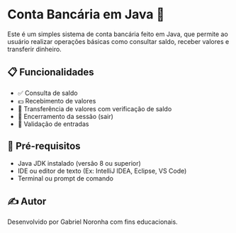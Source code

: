 # Conta Bancária em Java 🏦

Este é um simples sistema de conta bancária feito em Java, que permite ao usuário realizar operações básicas como consultar saldo, receber valores e transferir dinheiro.

## 📋 Funcionalidades

- ✅ Consulta de saldo
- 💵 Recebimento de valores
- 🔁 Transferência de valores com verificação de saldo
- 🚪 Encerramento da sessão (sair)
- 💬 Validação de entradas

## 📌 Pré-requisitos

- Java JDK instalado (versão 8 ou superior)
- IDE ou editor de texto (Ex: IntelliJ IDEA, Eclipse, VS Code)
- Terminal ou prompt de comando

## ✍️ Autor

Desenvolvido por Gabriel Noronha com fins educacionais.
